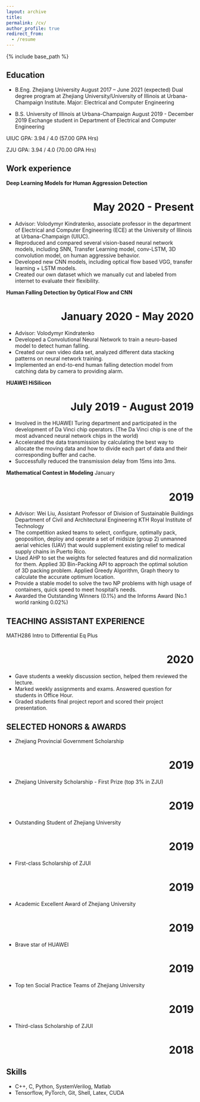 ```yaml
---
layout: archive
title:
permalink: /cv/
author_profile: true
redirect_from:
  - /resume
---
```


{% include base_path %}

Education
------
* B.Eng.  Zhejiang University                                                                August 2017 – June 2021 (expected)
  Dual degree program at Zhejiang University/University of Illinois at Urbana-Champaign Institute. Major: Electrical and Computer Engineering
 
* B.S.  University of  Illinois at Urbana-Champaign	August 2019 - December 2019
  Exchange student in Department of Electrical and Computer Engineering

UIUC GPA: 3.94 / 4.0 (57.00 GPA Hrs)

ZJU GPA: 3.94 / 4.0 (70.00 GPA Hrs)


Work experience
------

**Deep Learning Models for Human Aggression Detection**	<h1 style="text-align:right">May 2020 - Present</h1>

* Advisor: Volodymyr Kindratenko, associate professor in the department of Electrical and Computer Engineering (ECE) at the University of Illinois at Urbana-Champaign (UIUC). 
* Reproduced and compared several vision-based neural network models, including SNN, Transfer Learning model, conv-LSTM, 3D convolution model, on human aggressive behavior.
* Developed new CNN models, including optical flow based VGG, transfer learning + LSTM models.
* Created our own dataset which we manually cut and labeled from internet to evaluate their flexibility.

**Human Falling Detection by Optical  Flow and CNN**	<h1 style="text-align:right">January 2020 - May 2020</h1>

* Advisor: Volodymyr Kindratenko
* Developed a Convolutional Neural Network to train a neuro-based model to detect human falling.
* Created our own video data set, analyzed different data stacking patterns on neural network training.
* Implemented an end-to-end human falling detection model from catching data by camera to providing alarm.

**HUAWEI HiSilicon**	<h1 style="text-align:right">July 2019 - August 2019</h1>

* Involved in the HUAWEI Turing department and participated in the development of Da Vinci chip operators. (The Da Vinci chip is one of the most advanced neural network chips in the world)
* Accelerated the data transmission by calculating the best way to allocate the moving data and how to divide each part of data and their corresponding buffer and cache.
* Successfully reduced the transmission delay from 15ms into 3ms.

**Mathematical Contest in Modeling**	January <h1 style="text-align:right">2019 </h1>

* Advisor: Wei Liu, Assistant Professor of Division of Sustainable Buildings Department of Civil and Architectural Engineering KTH Royal Institute of Technology
* The competition asked teams to select, configure, optimally pack, geoposition, deploy and operate a set of midsize (group 2) unmanned aerial vehicles (UAV) that would supplement existing relief to medical supply chains in Puerto Rico.
* Used AHP to set the weights for selected features and did normalization for them. Applied 3D Bin-Packing API to approach the optimal solution of 3D packing problem. Applied Greedy Algorithm, Graph theory to calculate the accurate optimum location. 
* Provide a stable model to solve the two NP problems with high usage of containers, quick speed to meet hospital’s needs.
* Awarded the Outstanding Winners (0.1%) and the Informs Award (No.1 world ranking 0.02%) 

TEACHING ASSISTANT EXPERIENCE
------
MATH286 Intro to Differential Eq Plus	<h1 style="text-align:right">2020 </h1>
*	Gave students a weekly discussion section, helped them reviewed the lecture.
*	Marked weekly assignments and exams. Answered question for students in Office Hour.
*	Graded students final project report and scored their project presentation.

SELECTED HONORS & AWARDS
------
*	Zhejiang Provincial Government Scholarship	<h1 style="text-align:right">2019 </h1>
*	Zhejiang University Scholarship - First Prize (top 3% in ZJU)	<h1 style="text-align:right">2019 </h1>
*	Outstanding Student of Zhejiang University	<h1 style="text-align:right">2019 </h1>
*	First-class Scholarship of ZJUI	<h1 style="text-align:right">2019 </h1>
*	Academic Excellent Award of Zhejiang University	<h1 style="text-align:right">2019 </h1>
*	Brave star of HUAWEI <h1 style="text-align:right">2019 </h1>
*	Top ten Social Practice Teams of Zhejiang University <h1 style="text-align:right">2019 </h1>
* Third-class Scholarship of ZJUI	<h1 style="text-align:right">2018</h1>

  
Skills
------
*	C++, C, Python, SystemVerilog, Matlab
*	Tensorflow, PyTorch, Git, Shell, Latex, CUDA
<!-- 
* Skill 1
* Skill 2
  * Sub-skill 2.1
  * Sub-skill 2.2
  * Sub-skill 2.3
* Skill 3

Publications
======
  <ul>{% for post in site.publications %}
    {% include archive-single-cv.html %}
  {% endfor %}</ul>
  
Talks
======
  <ul>{% for post in site.talks %}
    {% include archive-single-talk-cv.html %}
  {% endfor %}</ul>
  
Teaching
======
  <ul>{% for post in site.teaching %}
    {% include archive-single-cv.html %}
  {% endfor %}</ul>
  
Service and leadership
======
* Currently signed in to 42 different slack teams -->
